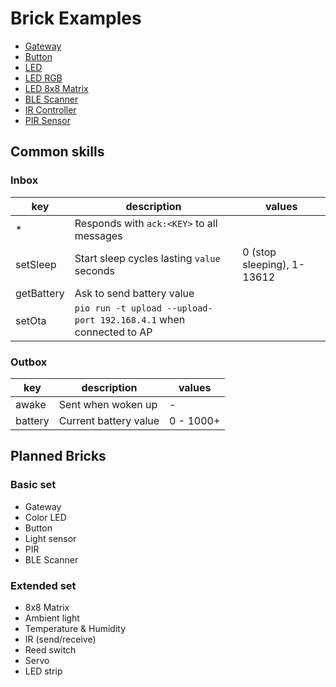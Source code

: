 # Brick Examples

- [Gateway](gateway)
- [Button](button)
- [LED](led)
- [LED RGB](led-rgb)
- [LED 8x8 Matrix](led-matrix)
- [BLE Scanner](ble)
- [IR Controller](ir)
- [PIR Sensor](pir)

## Common skills

### Inbox

| key        | description                                                        | values                     |
|------------|--------------------------------------------------------------------|----------------------------|
| *          | Responds with `ack:<KEY>` to all messages                          |                            |
| setSleep   | Start sleep cycles lasting `value` seconds                         | 0 (stop sleeping), 1-13612 |
| getBattery | Ask to send battery value                                          |                            |
| setOta     | `pio run -t upload --upload-port 192.168.4.1` when connected to AP |                            |

### Outbox

| key     | description           | values            |
|---------|-----------------------|-------------------|
| awake   | Sent when woken up    | <NAME> - <REASON> |
| battery | Current battery value | 0 - 1000+         |

## Planned Bricks

### Basic set

- Gateway
- Color LED
- Button
- Light sensor
- PIR
- BLE Scanner

### Extended set

- 8x8 Matrix
- Ambient light
- Temperature & Humidity
- IR (send/receive)
- Reed switch
- Servo
- LED strip
